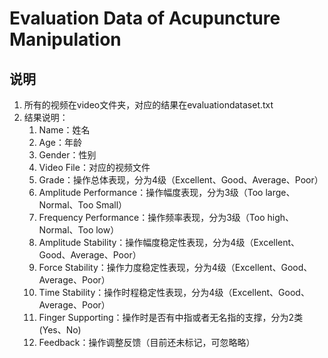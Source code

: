 # Evaluation Data of Acupuncture Manipulation

## 说明

1. 所有的视频在video文件夹，对应的结果在evaluationdataset.txt
2. 结果说明：
    1. Name：姓名
    2. Age：年龄
    3. Gender：性别
    4. Video File：对应的视频文件
    5. Grade：操作总体表现，分为4级（Excellent、Good、Average、Poor）
    6. Amplitude Performance：操作幅度表现，分为3级（Too large、Normal、Too Small）
    7. Frequency Performance：操作频率表现，分为3级（Too high、Normal、Too low）
    8. Amplitude Stability：操作幅度稳定性表现，分为4级（Excellent、Good、Average、Poor）
    9. Force Stability：操作力度稳定性表现，分为4级（Excellent、Good、Average、Poor）
    10. Time Stability：操作时程稳定性表现，分为4级（Excellent、Good、Average、Poor）
    11. Finger Supporting：操作时是否有中指或者无名指的支撑，分为2类(Yes、No)
    12. Feedback：操作调整反馈（目前还未标记，可忽略略）
